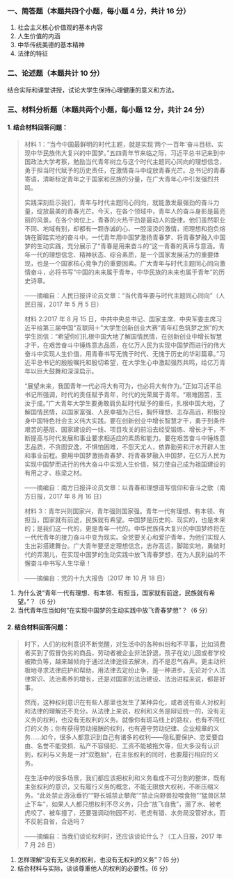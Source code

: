 ### 一、简答题（本题共四个小题，每小题 4 分，共计 16 分）

1. 社会主义核心价值观的基本内容
2. 人生价值的内涵
3. 中华传统美德的基本精神
4. 法律的特征

### 二、论述题（本题共计 10 分）

结合实际和课堂讲授，试论大学生保持心理健康的意义和方法。

### 三、材料分析题（本题共两个小题，每小题 12 分，共计 24 分）
#### 1. 结合材料回答问题：

> 材料 1：“当今中国最鲜明的时代主题，就是实现‘两个一百年’奋斗目标、实现中华民族伟大复兴的中国梦。”五四青年节来临之际，习近平总书记来到中国政法大学考察，勉励当代青年树立与这个时代主题同心同向的理想信念，勇于担当时代赋予的历史责任，在激情奋斗中绽放青春光芒。总书记的青春寄语，清晰标定青年之于国家和民族的分量，在广大青年心中引发强烈共鸣。
> 
> 实践深刻启示我们，青年与时代主题同心同向，就能激发最强劲的奋斗力量，绽放最美的青春光芒。今天，在各个领域中，青年人的奋斗身影是最亮丽的风景。在各个岗位上，青春的火热干劲是最动人的旋律。他们虽然职业不同、地域有别，却都有一颗赤诚的心、一腔滚烫的激情，把理想和抱负熔铸在脚踏实地的奋斗中。一代青年用中国梦激扬青春梦、将青春梦融入中国梦的生动实践，充分展示了“青春是用来奋斗的”这一青春的真谛与意涵。青年一代的理想信念、精神状态、综合素质，是一个国家发展活力的重要体现，也是一个国家核心竞争力的重要因素。广大青年与时代主题同心同向激情奋斗，必将书写“中国的未来属于青年，中华民族的未来也属于青年”的历史诗章。
> 
> ——摘编自：人民日报评论员文章：“当代青年要与时代主题同心同向”（人民日报，2017 年 5 月 5 日）
> 
> 材料 2:2017 年 8 月 15 日，中共中央总书记、国家主席、中央军委主席习近平给第三届中国“互联网＋”大学生创新创业大赛“青年红色筑梦之旅”的大学生回信：“希望你们扎根中国大地了解国情民情，在创新创业中增长智慧才干，在艰苦奋斗中锤炼意志品质，在亿万人民为实现中国梦而进行的伟大奋斗中实现人生价值，用青春书写无愧于时代、无愧于历史的华彩篇章。”习近平总书记的殷殷嘱托和殷切希望，在大学生心中激起强烈共鸣，给亿万青年以巨大鼓舞和深深启示。
> 
> “展望未来，我国青年一代必将大有可为，也必将大有作为。”正如习近平总书记所强调，时代的责任赋予青年，时代的光荣属于青年。“艰难困苦，玉汝于成。”广大青年大学生要勇敢肩负起时代赋予的重任，扎根中国大地，了解国情民情，以国家富强、人民幸福为己任，胸怀理想、志存高远，积极投身中国特色社会主义伟大实践。要在创新创业中增长智慧才干，勇于到条件艰苦的基层、国家建设的一线、项目攻关的前沿去经受锻炼、增长才干，不断提高与时代发展和事业要求相适应的素质和能力。要在艰苦奋斗中锤炼意志品质，不贪图安逸，不惧怕困难，不怨天尤人，依靠勤劳和汗水开辟人生和事业前程。要用中国梦激扬青春梦、将青春梦融入中国梦，在亿万人民为实现中国梦而进行的伟大奋斗中实现人生价值，努力使自己成为祖国建设的有用之才、栋梁之材。
> 
> ——摘编自：南方日报评论员文章：以青春和理想谱写信仰和奋斗之歌（南方日报，2017 年 8 月 16 日）
> 
> 材料 3：青年兴则国家兴，青年强则国家强。青年一代有理想、有本领、有担当，国家就有前途，民族就有希望。中国梦是历史的、现实的，也是未来的；是我们这一代的，更是青年一代的。中华民族伟大复兴的中国梦终将在一代代青年的接力奋斗中变为现实。全党要关心和爱护青年，为他们实现人生出彩搭建舞台。广大青年要坚定理想信念，志存高远，脚踏实地，勇做时代的弄潮儿，在实现中国梦的生动实践中放飞青春梦想，在为人民利益的不懈奋斗中书写人生华章！
> 
> ——摘编自：党的十九大报告（2017 年 10 月 18 日）

1. 为什么说“青年一代有理想、有本领、有担当，国家就有前途，民族就有希望。”？（6 分）
2. 当代青年应当如何“在实现中国梦的生动实践中放飞青春梦想”？（6 分）

#### 2. 结合材料回答问题：

> 时下，人们的权利意识不断觉醒，对生活中的各种纠纷和不平事，比如消费者买到了假冒伪劣的商品，劳动者被企业非法辞退，孩子在幼儿园或者学校被欺负等，越来越倾向于通过法律途径去解决，而不是忍气吞声。更主动积极地寻求法律庇护和帮助，用法律去定纷止争，是一种进步。无论对个人法律常识、法治素养的增长，还是对国家的法治建设、法治进程来说，都是好事。
> 
> 然而，这种权利意识在有些人那里也发生了某种异化，或者说有些人对权利和法律的理解还不充分。从法律上来说，权利和义务是辩证统一的，没有无义务的权利，也没有无权利的义务。就像你有斑马线上的路权，也有不闯红灯的义务；你有获得劳动报酬的权利，也有遵守劳动纪律、企业规章的义务……如今，很多人都意识到自己有诸多的权利——隐私要保护、恋爱要自由、名誉不能受损、私产不容侵犯、工资不能被拖欠等，但大多没有认识到，权利与义务是一对“双胞胎”，在主张权利的同时，也要履行相应的义务。
> 
> 在生活中的很多场景，我们都应该把权利和义务看成不可分割的整体，既有主张权利的意识，又有履行义务的概念，不能无限放大权利，不断压缩义务。“此处禁止游泳垂钓”“野长城禁止攀爬”“禁止向野兽投喂食物”“猛兽区禁止下车”，如果人人都只想权利不尽义务，只会“放飞自我”，溺了水、被老虎咬了、被车撞了，还要强调动物园不对、老虎有错、水务局没管好水，而不反躬自省，合适吗？
> 
> ——摘编自：当我们谈论权利时，还应该谈论什么？（工人日报，2017 年 7 月 26 日）

1. 怎样理解“没有无义务的权利，也没有无权利的义务”？(6 分）
2. 结合材料与实际，谈谈尊重他人的权利的必要性。(6 分）